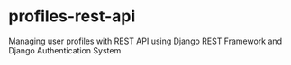 # profiles-rest-api
Managing user profiles with REST API using Django REST Framework and Django Authentication System
